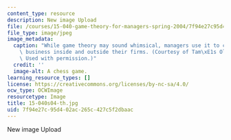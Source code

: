```yaml
---
content_type: resource
description: New image Upload
file: /courses/15-040-game-theory-for-managers-spring-2004/7f94e27c95d402ac265c427c5f2dbaac_15-040s04-th.jpg
file_type: image/jpeg
image_metadata:
  caption: "While game theory may sound whimsical, managers use it to conduct serious\
    \ business inside and outside their firms. (Courtesy of Tam\xE1s Olajos, [stock.xchng](http://www.adrtoolbox.com/wp-content/themes/adr-toolbox/timthumb.php?src=http://www.adrtoolbox.com/wp-content/uploads/2013/03/Game-Theory.jpg&w=550&h=500&zc=1).\
    \ Used with permission.)"
  credit: ''
  image-alt: A chess game.
learning_resource_types: []
license: https://creativecommons.org/licenses/by-nc-sa/4.0/
ocw_type: OCWImage
resourcetype: Image
title: 15-040s04-th.jpg
uid: 7f94e27c-95d4-02ac-265c-427c5f2dbaac
---
```

New image Upload